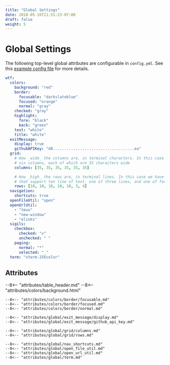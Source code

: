```yaml
---
title: "Global Settings"
date: 2018-05-16T21:51:23-07:00
draft: false
weight: 5
---
```


# Global Settings

The following top-level global attributes are configurable in `config.yml`.
See this <a href="https://github.com/wtfutil/wtf/blob/master/_sample_configs/sample_config.yml">example config file</a> for more details.

```yaml
wtf:
  colors:
    background: "red"
    border:
      focusable: "darkslateblue"
      focused: "orange"
      normal: "gray"
    checked: "gray"
    highlight:
      fore: "black"
      back: "green"
    text: "white"
    title: "white"
  exitMessage:
    display: true
    githubAPIKey: "d8....................................ea"
  grid:
    # How _wide_ the columns are, in terminal characters. In this case we have
    # six columns, each of which are 35 characters wide
    columns: [35, 35, 35, 35, 35, 35]

    # How _high_ the rows are, in terminal lines. In this case we have five rows
    # that support ten line of text, one of three lines, and one of four
    rows: [10, 10, 10, 10, 10, 3, 4]
  navigation:
    shortcuts: true
  openFileUtil: "open"
  openUrlUtil:
    - "tmux"
    - "new-window"
    - "elinks"
  sigils:
    checkbox:
      checked: "x"
      unchecked: " "
    paging:
      normal: "*"
      selected: "_"
  term: "xterm-256color"
```

## Attributes

<table>
  --8<-- "attributes/table_header.md"

  <tbody>
    --8<-- "attributes/colors/background.html"

    --8<-- "attributes/colors/border/focusable.md"
    --8<-- "attributes/colors/border/focused.md"
    --8<-- "attributes/colors/border/normal.md"

    --8<-- "attributes/global/exit_message/display.md"
    --8<-- "attributes/global/exit_message/github_api_key.md"

    --8<-- "attributes/global/grid/columns.md"
    --8<-- "attributes/global/grid/rows.md"

    --8<-- "attributes/global/nav_shortcuts.md"
    --8<-- "attributes/global/open_file_util.md"
    --8<-- "attributes/global/open_url_util.md"
    --8<-- "attributes/global/term.md"
  </tbody>
</table>
